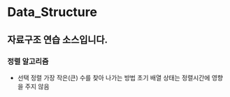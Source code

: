 # Data_Structure
## 자료구조 연습 소스입니다.
### 정렬 알고리즘
- 선택 정렬
가장 작은(큰) 수를 찾아 나가는 방법
초기 배열 상태는 정렬시간에 영향을 주지 않음

